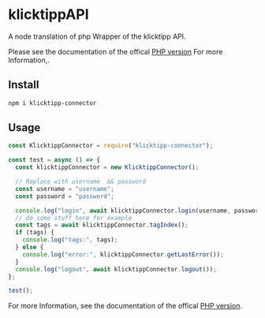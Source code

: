 # klicktippAPI

A node translation of php Wrapper of the klicktipp API.

Please see the documentation of the offical [PHP version] For more Information,.
## Install

```bash
npm i klicktipp-connector
```

## Usage

```js
const KlicktippConnector = require("klicktipp-connector");

const test = async () => {
  const klicktippConnector = new KlicktippConnector();

  // Replace with username  && password
  const username = "username";
  const password = "password";

  console.log("login", await klicktippConnector.login(username, password));
  // do some stuff here for example
  const tags = await klicktippConnector.tagIndex();
  if (tags) {
    console.log("tags:", tags);
  } else {
    console.log("error:", klicktippConnector.getLastError());
  }
  console.log("logout", await klicktippConnector.logout());
};

test();
```

For more Information, see the documentation of the offical [PHP version].

[php version]: https://support.klicktipp.com/article/394-php-wrapper
